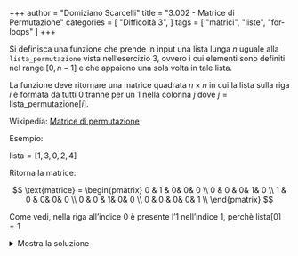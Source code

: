 +++
author = "Domiziano Scarcelli"
title = "3.002 - Matrice di Permutazione"
categories = [
    "Difficoltà 3",
]
tags = [
    "matrici",
    "liste",
    "for-loops"
]
+++

Si definisca una funzione che prende in input una lista lunga $n$ uguale alla `lista_permutazione` vista nell’esercizio 3, ovvero i cui elementi sono definiti nel range $[0, n-1]$ e che appaiono una sola volta in tale lista.

La funzione deve ritornare una matrice quadrata $n \times n$ in cui la lista sulla riga $i$ è formata da tutti $0$ tranne per un $1$ nella colonna $j$ dove $j = \text{lista\_permutazione}[i]$.

Wikipedia: [Matrice di permutazione](https://it.wikipedia.org/wiki/Matrice_di_permutazione)

Esempio:

$\text{lista} = [1,3,0,2,4]$

Ritorna la matrice:

$$
\text{matrice} =
\begin{pmatrix}
0 & 1 & 0&  0&  0 \\
0 & 0 & 0&  1&  0 \\
1 & 0 & 0&  0&  0 \\
0 & 0 & 1&  0&  0 \\
0 & 0 & 0&  0&  1 \\
\end{pmatrix} 
$$

Come vedi, nella riga all’indice $0$ è presente l’$1$ nell’indice $1$, perchè $\text{lista}[0] = 1$

<details>
<summary>Mostra la soluzione</summary>

```python
#Solutione: Alessio Lucciola
def permutation_matrix(list):
    final_matrix = []
    list_len = len(list)
    for el in list:
        row = [0]*list_len
        row[el] = 1
        final_matrix.append(row)
    return final_matrix
```

</details>
